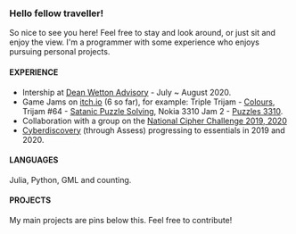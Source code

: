 ### Hello fellow traveller!
So nice to see you here! Feel free to stay and look around, or just sit and enjoy the view. I'm a programmer with some experience who enjoys pursuing personal projects.

#### EXPERIENCE 
 - Intership at [Dean Wetton Advisory](http://www.deanwettonadvisory.com/our-team/) - July ~ August 2020.
 - Game Jams on [itch.io](https://itch.io/profile/xhirp) (6 so far), for example: Triple Trijam - [Colours](https://xhirp.itch.io/colours), Trijam #64 - [Satanic Puzzle Solving](https://xhirp.itch.io/satanicpuzzles), Nokia 3310 Jam 2 - [Puzzles 3310](https://xhirp.itch.io/asgoodasdead). 
 - Collaboration with a group on the [National Cipher Challenge 2019, 2020](https://www.cipherchallenge.org/)
 - [Cyberdiscovery](https://joincyberdiscovery.com/) (through Assess) progressing to essentials in 2019 and 2020.

#### LANGUAGES
Julia, Python, GML and counting.

#### PROJECTS
My main projects are pins below this. Feel free to contribute!
